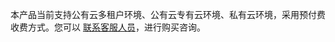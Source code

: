 本产品当前支持公有云多租户环境、公有云专有云环境、私有云环境，采用预付费收费方式。您可以 [联系客服人员](https://cloud.tencent.com/about/connect)，进行购买咨询。
